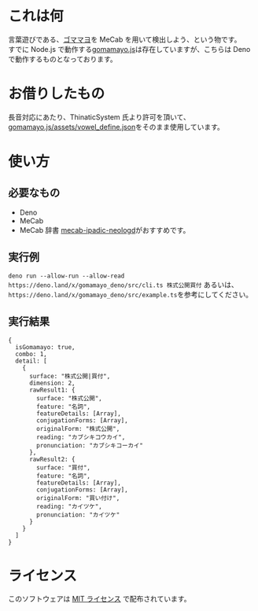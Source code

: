 # これは何

言葉遊びである、[ゴママヨ](https://thinaticsystem.com/glossary/gomamayo/)を MeCab を用いて検出しよう、という物です。  
すでに Node.js で動作する[gomamayo.js](https://github.com/ThinaticSystem/gomamayo.js)は存在していますが、こちらは Deno で動作するものとなっております。

# お借りしたもの

長音対応にあたり、ThinaticSystem 氏より許可を頂いて、[gomamayo.js/assets/vowel_define.json](https://github.com/ThinaticSystem/gomamayo.js/blob/main/assets/vowel_define.json)をそのまま使用しています。

# 使い方

## 必要なもの

- Deno
- MeCab
- MeCab 辞書
  [mecab-ipadic-neologd](https://github.com/neologd/mecab-ipadic-neologd)がおすすめです。

## 実行例

`deno run --allow-run --allow-read https://deno.land/x/gomamayo_deno/src/cli.ts 株式公開買付`
あるいは、
`https://deno.land/x/gomamayo_deno/src/example.ts`を参考にしてください。

## 実行結果

```
{
  isGomamayo: true,
  combo: 1,
  detail: [
    {
      surface: "株式公開|買付",
      dimension: 2,
      rawResult1: {
        surface: "株式公開",
        feature: "名詞",
        featureDetails: [Array],
        conjugationForms: [Array],
        originalForm: "株式公開",
        reading: "カブシキコウカイ",
        pronunciation: "カブシキコーカイ"
      },
      rawResult2: {
        surface: "買付",
        feature: "名詞",
        featureDetails: [Array],
        conjugationForms: [Array],
        originalForm: "買い付け",
        reading: "カイツケ",
        pronunciation: "カイツケ"
      }
    }
  ]
}
```

# ライセンス

このソフトウェアは [MIT ライセンス](https://opensource.org/licenses/MIT) で配布されています。
